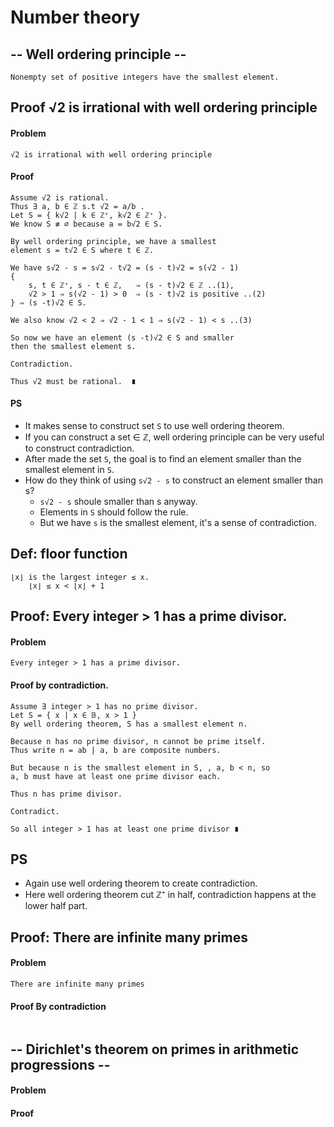 # Number theory

## -- Well ordering principle --
```
Nonempty set of positive integers have the smallest element.
```


## Proof  √2 is irrational with well ordering principle
#### Problem
```
√2 is irrational with well ordering principle
```


#### Proof
```
Assume √2 is rational.
Thus ∃ a, b ∈ ℤ s.t √2 = a/b .
Let S = { k√2 | k ∈ ℤ⁺, k√2 ∈ ℤ⁺ }.
We know S ≢ ∅ because a = b√2 ∈ S.

By well ordering principle, we have a smallest
element s = t√2 ∈ S where t ∈ ℤ.

We have s√2 - s = s√2 - t√2 = (s - t)√2 = s(√2 - 1)
{
    s, t ∈ ℤ⁺, s - t ∈ ℤ,   ⇒ (s - t)√2 ∈ ℤ ..(1),
    √2 > 1 ⇒ s(√2 - 1) > 0  ⇒ (s - t)√2 is positive ..(2)
} ⇒ (s -t)√2 ∈ S.

We also know √2 < 2 ⇒ √2 - 1 < 1 ⇒ s(√2 - 1) < s ..(3)

So now we have an element (s -t)√2 ∈ S and smaller
then the smallest element s.

Contradiction.

Thus √2 must be rational.  ∎
```


#### PS
- It makes sense to construct set `S` to use well ordering theorem.
- If you can construct a set ∈ ℤ, well ordering principle can be very useful to construct contradiction.
- After made the set `S`, the goal is to find an element smaller than the smallest element in `S`.
- How do they think of using `s√2 - s` to construct an element smaller than s?
    - `s√2 - s` shoule smaller than s anyway.
    - Elements in `S` should follow the rule.
    - But we have `s` is the smallest element, it's a sense of contradiction.


## Def: floor function
```
⌊x⌋ is the largest integer ≤ x.
    ⌊x⌋ ≤ x < ⌊x⌋ + 1
```


## Proof: Every integer > 1 has a prime divisor.
#### Problem
```
Every integer > 1 has a prime divisor.
```


#### Proof by contradiction.
```
Assume ∃ integer > 1 has no prime divisor.
Let S = { x | x ∈ 𝔹, x > 1 }
By well ordering theorem, S has a smallest element n.

Because n has no prime divisor, n cannot be prime itself.
Thus write n = ab | a, b are composite numbers.

But because n is the smallest element in S, , a, b < n, so
a, b must have at least one prime divisor each.

Thus n has prime divisor.

Contradict.

So all integer > 1 has at least one prime divisor ∎
```


## PS
- Again use well ordering theorem to create contradiction.
- Here well ordering theorem cut ℤ⁺ in half, contradiction happens at the lower half part.


## Proof: There are infinite many primes
#### Problem
```
There are infinite many primes
```


#### Proof By contradiction
```
```


## -- Dirichlet's theorem on primes in arithmetic progressions --


#### Problem


#### Proof
```
```
